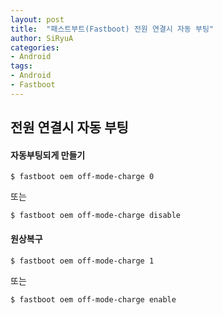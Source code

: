 ```yaml
---
layout: post
title:  "패스트부트(Fastboot) 전원 연결시 자동 부팅"
author: SiRyuA
categories:
- Android
tags:
- Android
- Fastboot
---
```


## 전원 연결시 자동 부팅

#### 자동부팅되게 만들기
~~~~
$ fastboot oem off-mode-charge 0
~~~~
또는
~~~~
$ fastboot oem off-mode-charge disable
~~~~

#### 원상복구

~~~~
$ fastboot oem off-mode-charge 1
~~~~
또는
~~~~
$ fastboot oem off-mode-charge enable
~~~~
